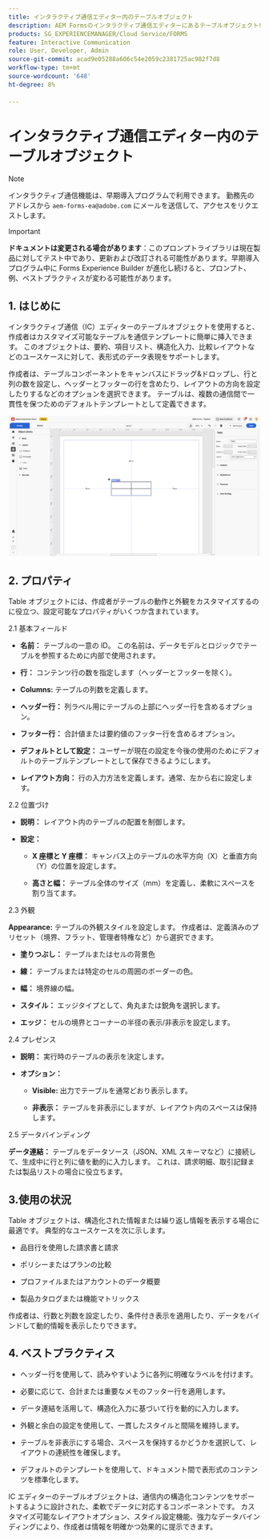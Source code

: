 ```yaml
---
title: インタラクティブ通信エディター内のテーブルオブジェクト
description: AEM Formsのインタラクティブ通信エディターにあるテーブルオブジェクトを使用すると、作成者はカスタマイズ可能なテーブルを簡単に通信テンプレートに挿入できます。
products: SG_EXPERIENCEMANAGER/Cloud Service/FORMS
feature: Interactive Communication
role: User, Developer, Admin
source-git-commit: acad9e05288a606c54e2059c2381725ac982f7d8
workflow-type: tm+mt
source-wordcount: '648'
ht-degree: 8%

---
```



# インタラクティブ通信エディター内のテーブルオブジェクト

>[!NOTE]
>
> インタラクティブ通信機能は、早期導入プログラムで利用できます。 勤務先のアドレスから `aem-forms-ea@adobe.com` にメールを送信して、アクセスをリクエストします。

>[!IMPORTANT]
>
> **ドキュメントは変更される場合があります**：このプロンプトライブラリは現在製品に対してテスト中であり、更新および改訂される可能性があります。早期導入プログラム中に Forms Experience Builder が進化し続けると、プロンプト、例、ベストプラクティスが変わる可能性があります。

## &#x200B;1. はじめに

インタラクティブ通信（IC）エディターのテーブルオブジェクトを使用すると、作成者はカスタマイズ可能なテーブルを通信テンプレートに簡単に挿入できます。 このオブジェクトは、要約、項目リスト、構造化入力、比較レイアウトなどのユースケースに対して、表形式のデータ表現をサポートします。

作成者は、テーブルコンポーネントをキャンバスにドラッグ&amp;ドロップし、行と列の数を設定し、ヘッダーとフッターの行を含めたり、レイアウトの方向を設定したりするなどのオプションを選択できます。 テーブルは、複数の通信間で一貫性を保つためのデフォルトテンプレートとして定義できます。

![IC Docu の検索 ](/help/forms/interactive-communication/assets/table.png)

## &#x200B;2. プロパティ

Table オブジェクトには、作成者がテーブルの動作と外観をカスタマイズするのに役立つ、設定可能なプロパティがいくつか含まれています。


2.1 基本フィールド

- **名前：** テーブルの一意の ID。 この名前は、データモデルとロジックでテーブルを参照するために内部で使用されます。

- **行：** コンテンツ行の数を指定します（ヘッダーとフッターを除く）。

- **Columns:** テーブルの列数を定義します。

- **ヘッダー行：** 列ラベル用にテーブルの上部にヘッダー行を含めるオプション。

- **フッター行：** 合計値または要約値のフッター行を含めるオプション。

- **デフォルトとして設定：** ユーザーが現在の設定を今後の使用のためにデフォルトのテーブルテンプレートとして保存できるようにします。

- **レイアウト方向：** 行の入力方法を定義します。通常、左から右に設定します。

2.2 位置づけ

- **説明：** レイアウト内のテーブルの配置を制御します。

- **設定：**

   - **X 座標と Y 座標：** キャンバス上のテーブルの水平方向（X）と垂直方向（Y）の位置を設定します。

   - **高さと幅：** テーブル全体のサイズ（mm）を定義し、柔軟にスペースを割り当てます。

2.3 外観

**Appearance:** テーブルの外観スタイルを設定します。 作成者は、定義済みのプリセット（境界、フラット、管理者特権など）から選択できます。

- **塗りつぶし：** テーブルまたはセルの背景色

- **線：** テーブルまたは特定のセルの周囲のボーダーの色。

- **幅：** 境界線の幅。

- **スタイル：** エッジタイプとして、角丸または鋭角を選択します。

- **エッジ：** セルの境界とコーナーの半径の表示/非表示を設定します。

2.4 プレゼンス

- **説明：** 実行時のテーブルの表示を決定します。

- **オプション：**

   - **Visible:** 出力でテーブルを通常どおり表示します。

   - **非表示：** テーブルを非表示にしますが、レイアウト内のスペースは保持します。

2.5 データバインディング

**データ連結：** テーブルをデータソース（JSON、XML スキーマなど）に接続して、生成中に行と列に値を動的に入力します。 これは、請求明細、取引記録または製品リストの場合に役立ちます。

## 3.使用の状況

Table オブジェクトは、構造化された情報または繰り返し情報を表示する場合に最適です。 典型的なユースケースを次に示します。

- 品目行を使用した請求書と請求

- ポリシーまたはプランの比較

- プロファイルまたはアカウントのデータ概要

- 製品カタログまたは機能マトリックス

作成者は、行数と列数を設定したり、条件付き表示を適用したり、データをバインドして動的情報を表示したりできます。

## &#x200B;4. ベストプラクティス

- ヘッダー行を使用して、読みやすいように各列に明確なラベルを付けます。

- 必要に応じて、合計または重要なメモのフッター行を適用します。

- データ連結を活用して、構造化入力に基づいて行を動的に入力します。

- 外観と余白の設定を使用して、一貫したスタイルと間隔を維持します。

- テーブルを非表示にする場合、スペースを保持するかどうかを選択して、レイアウトの連続性を確保します。

- デフォルトのテンプレートを使用して、ドキュメント間で表形式のコンテンツを標準化します。

IC エディターのテーブルオブジェクトは、通信内の構造化コンテンツをサポートするように設計された、柔軟でデータに対応するコンポーネントです。 カスタマイズ可能なレイアウトオプション、スタイル設定機能、強力なデータバインディングにより、作成者は情報を明確かつ効果的に提示できます。


